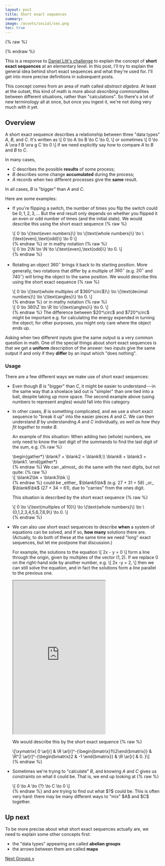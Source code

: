 ```yaml
---
layout: post
title: Short exact sequences
summary: 
image: /assets/social/ses.png
toc: true
---
```


{% raw %}
<div style="display: none">\[
  \newcommand{\blank}{\underline{\hspace{2em}}}
  \newcommand{\bk}{\underline{\hspace{.5em}}}
  \newcommand{\T}{\mathbf T}
\]</div>
{% endraw %}

This is a response to <a href="https://twitter.com/littmath/status/1648315697791942658" rel="noopener noreferrer" target="_blank">Daniel Litt's challenge</a> to explain the concept of **short exact sequences** at an elementary level. In this post, I'll try to explain the general idea behind short exact sequences and what they're used for. I'll get into more precise definitions in subsequent posts.

This concept comes from an area of math called <dfn>abstract algebra</dfn>. At least at the outset, this kind of math is more about _describing_ commonalities between different situations, rather than "calculations". So there's a lot of new terminology all at once, but once you ingest it, we're not doing very much with it yet.

## Overview

A short exact sequence describes a relationship between three "data types" $A,$ $B,$ and $C.$ It's written as
\\[ 0 \to A \to B \to C \to 0, \\]
or sometimes
\\[ 0 \to A \xra f B \xra g C \to 0 \\]
if we need explicitly say how to compare $A$ to $B$ and $B$ to $C$.

In many cases,
- $C$ describes the possible **results** of some process;
- $B$ describes some change **accumulated** during the process;
- $A$ records when two different processes give the **same** result.

In all cases, $B$ is "bigger" than $A$ and $C$.

Here are some examples:

- If you're flipping a switch, the number of times you flip the switch could be $0,1,2,3,\dotsc$ But the end result only depends on whether you flipped it an even or odd number of times (and the initial state). We would describe this using the short exact sequence
  {% raw %}
  <div>
  \[ 0 \to \{\text{even numbers}\} \to \{\text{whole numbers}\} \to \{\text{even},\text{odd}\} \to 0 \]
  </div>
  {% endraw %}
  or in mathy notation
  {% raw %}
  <div>
  \[ 0 \to 2\N \to \N \to \{\text{even},\text{odd}\} \to 0. \]
  </div>
  {% endraw %}

- Rotating an object $360^\circ$ brings it back to its starting position. More generally, two rotations that differ by a multiple of $360^\circ$ (e.g. $20^\circ$ and $740^\circ$) will bring the object to the same position. We would describe this using the short exact sequence
  {% raw %}
  <div>
  \[ 0 \to \{\text{whole multiples of $360^\circ$}\} \to \{\text{decimal numbers}\} \to \{\text{angles}\} \to 0. \]
  </div>
  {% endraw %}
  or in mathy notation
  {% raw %}
  <div>
  \[ 0 \to 360\Z \to \R \to \{\text{angles}\} \to 0. \]
  </div>
  {% endraw %}
  The difference between $20^\circ$ and $720^\circ$ might be important e.g. for calculating the energy expended in turning the object; for other purposes, you might only care where the object ends up.

Asking when two different inputs give the same output is a very common question in math. One of the special things about short exact sequences is that we get a **uniform** description of the answer: two inputs give the same output if and only if they **differ** by an input which "does nothing".

### Usage
There are a few different ways we make use of short exact sequences:

- Even though $B$ is "bigger" than $C$, it might be easier to understand---in the same way that a shoelace laid out is "simpler" than one tied into a ball, despite taking up more space. The second example above (using numbers to represent angles) would fall into this category.

- In other cases, $B$ is something complicated, and we use a short exact sequence to "break it up" into the easier pieces $A$ and $C$. We can then understand $B$ by understanding $A$ and $C$ individually, _as well as how they fit together to make $B$_.

  An example of this situation: When adding two (whole) numbers, we only need to know the last digit of the summands to find the last digit of the sum, e.g.
  {% raw %}
  <div>
  \begin{gather*}
    \blank7 + \blank2 = \blank9,\\
    \blank8 + \blank3 = \blank1.
  \end{gather*}
  </div>
  {% endraw %}
  We can _almost_ do the same with the next digits, but not quite:
  {% raw %}
  <div>
  \[ \blank2\bk + \blank3\bk \]
  </div>
  {% endraw %}
  could be _either_ $\blank5\bk$ (e.g. 27 + 31 = 58) _or_ $\blank6\bk$ (27 + 34 = 61), due to "carries" from the ones digit.

  This situation is described by the short exact sequence
  {% raw %}
  <div>
  \[ 0 \to \{\text{multiples of 10}\} \to \{\text{whole numbers}\} \to \{0,1,2,3,4,5,6,7,8,9\} \to 0. \]
  </div>
  {% endraw %}

- We can also use short exact sequences to describe **when** a system of equations can be solved, and if so, **how many** solutions there are. (Actually, to do both of these at the same time we need "long" exact sequences, but let me postpone that discussion.)
  
  For example, the solutions to the equation
  \\[ 2x - y = 0 \\]
  form a line through the origin, given by multiples of the vector $(1,2)$. If we replace $0$ on the right-hand side by another number, e.g.
  \\[ 2x -y = 2, \\]
  then we can still solve the equation, and in fact the solutions form a line parallel to the previous one.

  <iframe class="bd-1 sh" height="500" src="https://www.desmos.com/calculator/tnmwg1ywu0"></iframe>

  We would describe this by the short exact sequence
  {% raw %}
  <div>
  \[\xymatrix{
    0 \ar[r] &
    \R \ar[r]^-{\begin{bmatrix}1\\2\end{bmatrix}} &
    \R^2 \ar[r]^-{\begin{bmatrix}2 & -1 \end{bmatrix}} &
    \R \ar[r] &
    0.
  }\]
  </div>
  {% endraw %}

- Sometimes we're trying to "calculate" $B$, and knowing $A$ and $C$ gives us constraints on what it could be. That is, we end up looking at
  {% raw %}
  <div>
  \[ 0 \to A \to {?} \to C \to 0 \]
  </div>
  {% endraw %}
  and are trying to find out what $?$ could be. This is often very hard: there may be many different ways to "mix" $A$ and $C$ together.

## Up next
To be more precise about what short exact sequences actually are, we need to explain some other concepts first:

- the "data types" appearing are called **abelian groups**
- the arrows between them are called **maps**

<nav class="blog-nav">
  <a class="next" href="/2023/04/20/groups.html">
    <span class="hint">Next</span>
    <span class="title">Groups &raquo;</span>
  </a>
</nav>